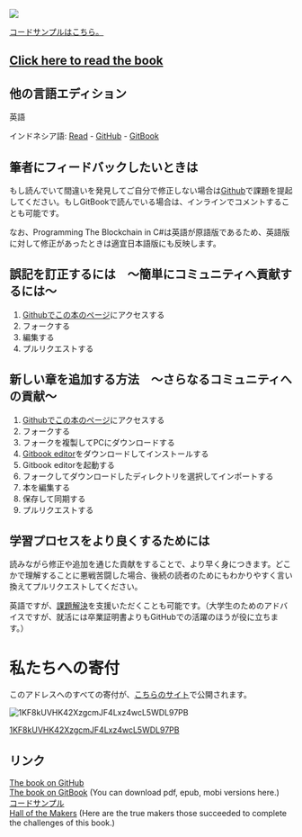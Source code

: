 ![](assets/ProgrammingBlockchain.png)

[コードサンプルはこちら。](https://github.com/ProgrammingBlockchain/ProgrammingBlockchainCodeExamples/)

## [Click here to read the book](https://programmingblockchain.gitbooks.io/programmingblockchain/content/)

## 他の言語エディション

英語

インドネシア語: [Read](https://nopara73.gitbooks.io/programmingblockchainindonesian/content/) - [GitHub](https://github.com/ProgrammingBlockchain/ProgrammingBlockchain-Indonesian) - [GitBook](https://www.gitbook.com/book/nopara73/programmingblockchainindonesian)

## 筆者にフィードバックしたいときは

もし読んでいて間違いを発見してご自分で修正しない場合は[Github](https://github.com/ProgrammingBlockchain/ProgrammingBlockchain-Japanese)で課題を提起してください。もしGitBookで読んでいる場合は、インラインでコメントすることも可能です。

なお、Programming The  Blockchain in C\#は英語が原語版であるため、英語版に対して修正があったときは適宜日本語版にも反映します。

## 誤記を訂正するには　〜簡単にコミュニティへ貢献するには〜

1. [Githubでこの本のページ](https://github.com/ProgrammingBlockchain/ProgrammingBlockchain-Japanese)にアクセスする
2. フォークする
3. 編集する
4. プルリクエストする

## 新しい章を追加する方法　〜さらなるコミュニティへの貢献〜

1. [Githubでこの本のページ](https://github.com/ProgrammingBlockchain/ProgrammingBlockchain-Japanese)にアクセスする
2. フォークする
3. フォークを複製してPCにダウンロードする
4. [Gitbook editor](https://www.gitbook.com/editor)をダウンロードしてインストールする
5. Gitbook editorを起動する
6. フォークしてダウンロードしたディレクトリを選択してインポートする
7. 本を編集する
8. 保存して同期する
9. プルリクエストする

## 学習プロセスをより良くするためには

読みながら修正や追加を通じた貢献をすることで、より早く身につきます。どこかで理解することに悪戦苦闘した場合、後続の読者のためにもわかりやすく言い換えてプルリクエストしてください。

英語ですが、[課題解決](https://github.com/ProgrammingBlockchain/ProgrammingBlockchain/issues)を支援いただくことも可能です。（大学生のためのアドバイスですが、就活には卒業証明書よりもGitHubでの活躍のほうが役に立ちます。）

# 私たちへの寄付

このアドレスへのすべての寄付が、[こちらのサイト](http://n.bitcoin.ninja/)で公開されます。

![1KF8kUVHK42XzgcmJF4Lxz4wcL5WDL97PB](assets/BookQr.png)

[1KF8kUVHK42XzgcmJF4Lxz4wcL5WDL97PB](https://www.smartbit.com.au/address/1KF8kUVHK42XzgcmJF4Lxz4wcL5WDL97PB)

## リンク

[The book on GitHub](https://github.com/ProgrammingBlockchain/ProgrammingBlockchain)  
[The book on GitBook](https://www.gitbook.com/book/programmingblockchain/programmingblockchain) \(You can download pdf, epub, mobi versions here.\)  
[コードサンプル](https://github.com/ProgrammingBlockchain/ProgrammingBlockchainCodeExamples/)  
[Hall of the Makers](http://n.bitcoin.ninja/) \(Here are the true makers those succeeded to complete the challenges of this book.\)

